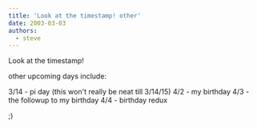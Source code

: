 ```yaml
---
title: 'Look at the timestamp! other'
date: 2003-03-03
authors:
  - steve
---
```


Look at the timestamp!

other upcoming days include:

3/14 - pi day (this won't really be neat till 3/14/15)
4/2 - my birthday
4/3 - the followup to my birthday
4/4 - birthday redux

;)

